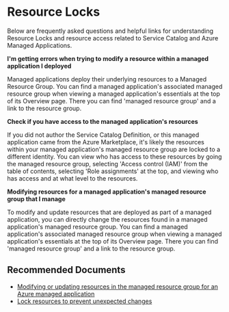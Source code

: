 <properties
	pageTitle="Post-Deployment Management Issues - Resource Locks"
	description="Post-Deployment Management Issues - Resource Locks"
	service="microsoft.solutions"
	resource="microsoft.solutions/application"
	authors="EvanHissey"
	ms.author="evanhi"
	displayOrder=""
	selfHelpType="generic"
	supportTopicIds="32628300"
	resourceTags=""
	productPesIds="16651"
	cloudEnvironments="public, fairfax, mooncake"	
    articleId="Post-DeploymentManagementIssues-Resourcelocks"
	ownershipId="Compute_AzureManagedApplications"
/>

# Resource Locks

Below are frequently asked questions and helpful links for understanding Resource Locks and resource access related to Service Catalog and Azure Managed Applications. <br>


**I'm getting errors when trying to modify a resource within a managed application I deployed**

Managed applications deploy their underlying resources to a Managed Resource Group. You can find a managed application's associated managed resource group when viewing a managed application's essentials at the top of its Overview page. There you can find 'managed resource group' and a link to the resource group. <br>

**Check if you have access to the managed application's resources**

If you did not author the Service Catalog Definition, or this managed application came from the Azure Marketplace, it's likely the resources within your managed application's managed resource group are locked to a different identity. You can view who has access to these resources by going the managed resource group, selecting 'Access control (IAM)' from the table of contents, selecting 'Role assignments' at the top, and viewing who has access and at what level to the resources. <br>


**Modifying resources for a managed application's managed resource group that I manage**

To modify and update resources that are deployed as part of a managed application, you can directly change the resources found in a managed application's managed resource group. You can find a managed application's associated managed resource group when viewing a managed application's essentials at the top of its Overview page. There you can find 'managed resource group' and a link to the resource group.  <br>

## **Recommended Documents**

* [Modifying or updating resources in the managed resource group for an Azure managed application](https://docs.microsoft.com/azure/azure-resource-manager/managed-applications/update-managed-resources) <br>
* [Lock resources to prevent unexpected changes](https://docs.microsoft.com/azure/azure-resource-manager/management/lock-resources)
